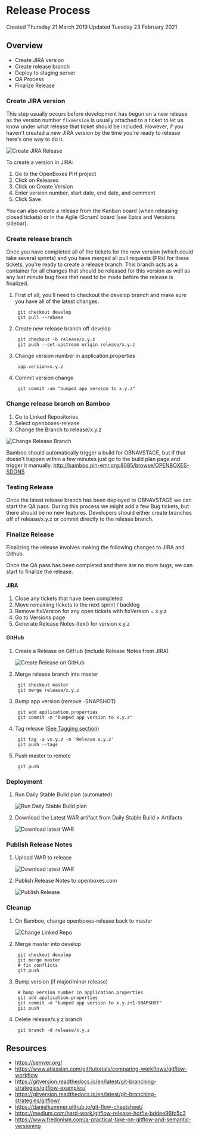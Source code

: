 # Release Process
Created Thursday 21 March 2019
Updated Tuesday 23 February 2021

## Overview
* Create JIRA version 
* Create release branch
* Deploy to staging server 
* QA Process
* Finalize Release

### Create JIRA version
This step usually occurs before development has begun on a new release as the version number 
`fixVersion` is usually attached to a ticket to let us know under what release that ticket should be 
included. However, if you haven't created a new JIRA version by the time you're ready to release 
here's one way to do it. 

![Create JIRA Release](../img/create-jira-release.png "Create JIRA Release")

To create a version in JIRA:

1. Go to the OpenBoxes PIH project
1. Click on Releases
1. Click on Create Version
1. Enter version number, start date, end date, and comment
1. Click Save

You can also create a release from the Kanban board (when releasing closed tickets) or in the 
Agile (Scrum) board (see Epics and Versions sidebar).
 
### Create release branch
Once you have completed all of the tickets for the new version (which could take several sprints) 
and you have merged all pull requests (PRs) for these tickets, you're ready to create a release 
branch. This branch acts as a container for all changes that should be released for this version
as well as any last minute bug fixes that need to be made before the release is finalized.

1. First of all, you'll need to checkout the develop branch and make sure you have all of the latest
changes.

        git checkout develop
        git pull --rebase

1. Create new release branch off develop

        git checkout -b release/x.y.z
        git push --set-upstream origin release/x.y.z

1. Change version number in application.properties

        app.version=x.y.z

1. Commit version change

        git commit -am "bumped app version to x.y.z"

### Change release branch on Bamboo

1. Go to Linked Repositories
1. Select openboxes-release
1. Change the Branch to release/x.y.z

![Change Release Branch](../img/bamboo-change-release-branch.png "Change Release Branch")

Bamboo should automatically trigger a build for OBNAVSTAGE, but if that doesn't happen within a 
few minutes just go to the build plan page and trigger it manually.
<http://bamboo.pih-emr.org:8085/browse/OPENBOXES-SDONS>

### Testing Release
Once the latest release branch has been deployed to OBNAVSTAGE we can start the QA pass. During 
this process we might add a few Bug tickets, but there should be no new features. Developers 
should either create branches off of release/x.y.z or commit directly to the release branch.

### Finalize Release
Finalizing the release involves making the following changes to JIRA and Github.

Once the QA pass has been completed and there are no more bugs, we can start to finalize the 
release. 

#### JIRA

1. Close any tickets that have been completed
1. Move remaining tickets to the next sprint / backlog
1. Remove fixVersion for any open tickets with fixVersion = x.y.z 
1. Go to Versions page
1. Generate Release Notes (text) for version x.y.z

#### GitHub

1. Create a Release on GitHub (include Release Notes from JIRA)

    ![Create Release on GitHub](../img/github-create-release.png "Create Release on GitHub")

1. Merge release branch into master

        git checkout master
        git merge release/x.y.z

1. Bump app version (remove -SNAPSHOT)

        git add application.properties
        git commit -m "bumped app version to x.y.z"
        
1. Tag release ([See Tagging section](http://docs.openboxes.com/en/latest/developer-guide/tagging/))
   
        git tag -a vx.y.z -m 'Release x.y.z' 
        git push --tags

1. Push master to remote

        git push


### Deployment

1. Run Daily Stable Build plan (automated)

    ![Run Daily Stable Build plan](../img/bamboo-daily-stable-build-plan.png)
   

1. Download the Latest WAR artifact from Daily Stable Build > Artifacts

    ![Download latest WAR](../img/bamboo-download-latest-war.png)

### Publish Release Notes 

1. Upload WAR to release 

    ![Download latest WAR](../img/github-upload-latest-war-to-release-details.png)


1. Publish Release Notes to openboxes.com

    ![Publish Release](../img/github-publish-release.png)


### Cleanup

1. On Bamboo, change openboxes-release back to master 
   
    ![Change Linked Repo](../img/bamboo-change-linked-repo-to-master.png)

1. Merge master into develop

        git checkout develop
        git merge master
        # fix conflicts
        git push
        
1. Bump version (if major/minor release)

        # bump version number in application.properties
        git add application.properties
        git commit -m "bumped app version to x.y.z+1-SNAPSHOT"
        git push

1. Delete release/x.y.z branch

        git branch -d release/x.y.z



## Resources
* <https://semver.org/>
* <https://www.atlassian.com/git/tutorials/comparing-workflows/gitflow-workflow>
* <https://gitversion.readthedocs.io/en/latest/git-branching-strategies/gitflow-examples/>
* <https://gitversion.readthedocs.io/en/latest/git-branching-strategies/gitflow/>
* <https://danielkummer.github.io/git-flow-cheatsheet/>
* <https://medium.com/hard-work/gitflow-release-hotfix-bddee96fc5c3>
* <https://www.fredonism.com/a-practical-take-on-gitflow-and-semantic-versioning>

